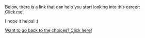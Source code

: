 Below, there is a link that can help you start looking into this career:  
[Click me!](http://www.computerscienceonline.org/careers/)  

I hope it helps! :)

[Want to go back to the choices? Click here!](../introduction/first-question.md)
